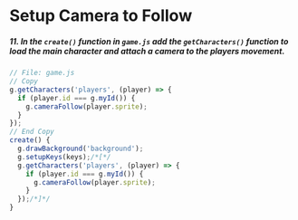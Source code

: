 # Setup Camera to Follow

##### 11. In the `create()` _function_ in `game.js` add the `getCharacters()` function to load the main character and attach a camera to the players movement.

```javascript
// File: game.js
// Copy
g.getCharacters('players', (player) => {
  if (player.id === g.myId()) {
    g.cameraFollow(player.sprite);
  }
});
// End Copy
create() {
  g.drawBackground('background');
  g.setupKeys(keys);/*[*/
  g.getCharacters('players', (player) => {
    if (player.id === g.myId()) {
      g.cameraFollow(player.sprite);
    }
  });/*]*/
}
```

